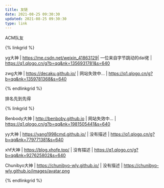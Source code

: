 ```yaml
---
title: 友链
date: 2021-08-25 09:30:30
updated: 2021-08-25 09:30:30
type: link
---
```




ACM队友

{% linkgrid %}

yg大神 | https://me.csdn.net/weixin_41863129| 一位来自字节跳动的dai佬 | https://q1.qlogo.cn/g?b=qq&nk=1356931781&s=640

zwg大神 | https://decaku.github.io/ | 网站失效中... | https://q1.qlogo.cn/g?b=qq&nk=1359781368&s=640

{% endlinkgrid %}



排名先到先得

{% linkgrid %}

Benbody大神 | http://benboby.github.io | 网站失效中... | https://q1.qlogo.cn/g?b=qq&nk=1981505441&s=640

yy大神 | https://yang1998cmd.github.io/ | 没有描述 |  https://q1.qlogo.cn/g?b=qq&nk=779771381&s=640

xhf大神 | https://blog.xhofe.top/ | 没有描述 |  https://q1.qlogo.cn/g?b=qq&nk=927625802&s=640

Chunibyo大神 | https://chunibyo-wly.github.io/ | 没有描述 |  https://chunibyo-wly.github.io/images/avatar.png

{% endlinkgrid %}

